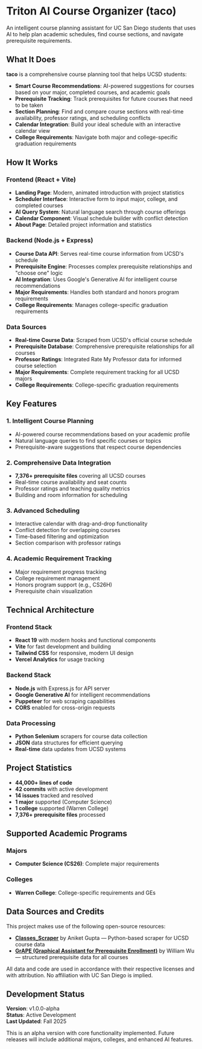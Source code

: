 # Triton AI Course Organizer (taco)

An intelligent course planning assistant for UC San Diego students that uses AI to help plan academic schedules, find course sections, and navigate prerequisite requirements.

## What It Does

**taco** is a comprehensive course planning tool that helps UCSD students:

- **Smart Course Recommendations**: AI-powered suggestions for courses based on your major, completed courses, and academic goals
- **Prerequisite Tracking**: Track prerequisites for future courses that need to be taken
- **Section Planning**: Find and compare course sections with real-time availability, professor ratings, and scheduling conflicts
- **Calendar Integration**: Build your ideal schedule with an interactive calendar view
- **College Requirements**: Navigate both major and college-specific graduation requirements

## How It Works

### Frontend (React + Vite)
- **Landing Page**: Modern, animated introduction with project statistics
- **Scheduler Interface**: Interactive form to input major, college, and completed courses
- **AI Query System**: Natural language search through course offerings
- **Calendar Component**: Visual schedule builder with conflict detection
- **About Page**: Detailed project information and statistics

### Backend (Node.js + Express)
- **Course Data API**: Serves real-time course information from UCSD's schedule
- **Prerequisite Engine**: Processes complex prerequisite relationships and "choose one" logic
- **AI Integration**: Uses Google's Generative AI for intelligent course recommendations
- **Major Requirements**: Handles both standard and honors program requirements
- **College Requirements**: Manages college-specific graduation requirements

### Data Sources
- **Real-time Course Data**: Scraped from UCSD's official course schedule
- **Prerequisite Database**: Comprehensive prerequisite relationships for all courses
- **Professor Ratings**: Integrated Rate My Professor data for informed course selection
- **Major Requirements**: Complete requirement tracking for all UCSD majors
- **College Requirements**: College-specific graduation requirements

## Key Features

### 1. Intelligent Course Planning
- AI-powered course recommendations based on your academic profile
- Natural language queries to find specific courses or topics
- Prerequisite-aware suggestions that respect course dependencies

### 2. Comprehensive Data Integration
- **7,376+ prerequisite files** covering all UCSD courses
- Real-time course availability and seat counts
- Professor ratings and teaching quality metrics
- Building and room information for scheduling

### 3. Advanced Scheduling
- Interactive calendar with drag-and-drop functionality
- Conflict detection for overlapping courses
- Time-based filtering and optimization
- Section comparison with professor ratings

### 4. Academic Requirement Tracking
- Major requirement progress tracking
- College requirement management
- Honors program support (e.g., CS26H)
- Prerequisite chain visualization

## Technical Architecture

### Frontend Stack
- **React 19** with modern hooks and functional components
- **Vite** for fast development and building
- **Tailwind CSS** for responsive, modern UI design
- **Vercel Analytics** for usage tracking

### Backend Stack
- **Node.js** with Express.js for API server
- **Google Generative AI** for intelligent recommendations
- **Puppeteer** for web scraping capabilities
- **CORS** enabled for cross-origin requests

### Data Processing
- **Python Selenium** scrapers for course data collection
- **JSON** data structures for efficient querying
- **Real-time** data updates from UCSD systems

## Project Statistics

- **44,000+ lines of code**
- **42 commits** with active development
- **14 issues** tracked and resolved
- **1 major** supported (Computer Science)
- **1 college** supported (Warren College)
- **7,376+ prerequisite files** processed

## Supported Academic Programs

### Majors
- **Computer Science (CS26)**: Complete major requirements

### Colleges
- **Warren College**: College-specific requirements and GEs

## Data Sources and Credits

This project makes use of the following open-source resources:

- **[Classes_Scraper](https://github.com/newracket/Classes_Scraper)** by Aniket Gupta — Python-based scraper for UCSD course data
- **[GrAPE (Graphical Assistant for Prerequisite Enrollment)](https://github.com/wllmwu/course-grapher)** by William Wu — structured prerequisite data for all courses

All data and code are used in accordance with their respective licenses and with attribution. No affiliation with UC San Diego is implied.

## Development Status

**Version**: v1.0.0-alpha  
**Status**: Active Development  
**Last Updated**: Fall 2025

This is an alpha version with core functionality implemented. Future releases will include additional majors, colleges, and enhanced AI features.

